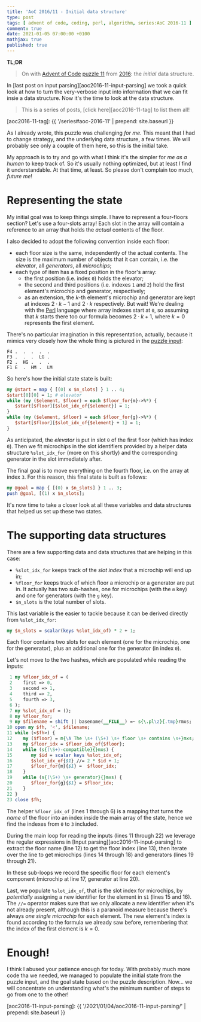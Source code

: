 ```yaml
---
title: 'AoC 2016/11 - Initial data structure'
type: post
tags: [ advent of code, coding, perl, algorithm, series:AoC 2016-11 ]
comment: true
date: 2021-01-05 07:00:00 +0100
mathjax: true
published: true
---
```


**TL;DR**

> On with [Advent of Code][] [puzzle 11][p11] from [2016][aoc2016]: the
> *initial* data structure.

In [last post on input parsing][aoc2016-11-input-parsing] we took a quick
look at how to turn the very-verbose input into information that we can
fit insie a data structure. Now it's the time to look at the data
structure.

> This is a series of posts, [click here][aoc2016-11-tag] to list them
> all!

[aoc2016-11-tag]: {{ '/series#aoc-2016-11' | prepend: site.baseurl }}

As I already wrote, this puzzle was challenging *for me*. This meant that
I had to change strategy, and the underlying data structure, a few times.
We will probably see only a couple of them here, so this is the initial
take.

My approach is to try and go with what I think it's the simpler for *me as
a human* to keep track of. So it's usually nothing optimized, but at least
*I* find it understandable. At that time, at least. So please don't
complain too much, *future me*!

# Representing the state

My initial goal was to keep things simple. I have to represent
a four-floors section? Let's use a four-slots array! Each slot in the
array will contain a reference to an array that holds the *actual*
contents of the floor.

I also decided to adopt the following convention inside each floor:

- each floor size is the same, independently of the actual contents. The
  size is the maximum number of objects that it can contain, i.e. the
  *elevator*, all *generators*, all *microchips*;
- each type of item has a fixed position in the floor's array:
    - the first position (i.e. index `0`) holds the elevator;
    - the second and third positions (i.e. indexes `1` and `2`) hold the
      first element's microchip and generator, respectively;
    - as an extension, the $k$-th element's microchip and generator are
      kept at indexes $2 \cdot k - 1$ and $2 \cdot k$ respectively. But
      wait! We're dealing with the [Perl][] language where array indexes
      start at `0`, so assuming that $k$ starts there too our formula
      becomes $2 \cdot k + 1$, where $k = 0$ represents the first element.

There's no particular imagination in this representation, actually,
because it mimics very closely how the whole thing is pictured in the
[puzzle input][p11]:

```text
F4 .  .  .  .  .  
F3 .  .  .  LG .  
F2 .  HG .  .  .  
F1 E  .  HM .  LM 
```

So here's how the initial state state is built:

```perl
my @start = map { [(0) x $n_slots] } 1 .. 4;
$start[0][0] = 1; # elevator
while (my ($element, $floor) = each $floor_for{m}->%*) {
   $start[$floor][$slot_idx_of{$element}] = 1;
}
while (my ($element, $floor) = each $floor_for{g}->%*) {
   $start[$floor][$slot_idx_of{$element} + 1] = 1;
}
```

As anticipated, the *elevator* is put in slot `0` of the first floor
(which has index `0`). Then we fit microchips in the slot identifiers
provided by a helper data structure `%slot_idx_for` (more on this shortly)
and the corresponding generator in the slot immediately after.

The final goal is to move everything on the fourth floor, i.e. on the
array at index `3`. For this reason, this final state is built as follows:

```perl
my @goal = map { [(0) x $n_slots] } 1 .. 3;
push @goal, [(1) x $n_slots];
```

It's now time to take a closer look at all these variables and data
structures that helped us set up these two states.

# The supporting data structures

There are a few supporting data and data structures that are helping in this
case:

- `%slot_idx_for` keeps track of the *slot index* that a microchip will end up in;
- `%floor_for` keeps track of which floor a microchip or a generator are
  put in. It actually has two sub-hashes, one for microchips (with the `m`
  key) and one for generators (with the `g` key).
- `$n_slots` is the total number of slots.

This last variable is the easier to tackle because it can be derived
directly from `%slot_idx_for`:

```perl
my $n_slots = scalar(keys %slot_idx_of) * 2 + 1;
```

Each floor contains two slots for each element (one for the microchip, one
for the generator), plus an additional one for the generator (in index
`0`).

Let's not move to the two hashes, which are populated while reading the
inputs:

```perl
 1 my %floor_idx_of = (
 2    first => 0,
 3    second => 1,
 4    third => 2,
 5    fourth => 3,
 6 );
 7 my %slot_idx_of = ();
 8 my %floor_for;
 9 my $filename = shift || basename(__FILE__) =~ s{\.pl\z}{.tmp}rmxs;
10 open my $fh, '<', $filename;
11 while (<$fh>) {
12    my ($floor) = m{\A The \s+ (\S+) \s+ floor \s+ contains \s+}mxs;
13    my $floor_idx = $floor_idx_of{$floor};
14    while (s{(\S+)-compatible}{}mxs) {
15       my $id = scalar keys %slot_idx_of;
16       $slot_idx_of{$1} //= 2 * $id + 1;
17       $floor_for{m}{$1} =  $floor_idx;
18    }
19    while (s{(\S+) \s+ generator}{}mxs) {
20       $floor_for{g}{$1} = $floor_idx;
21    }
22 }
23 close $fh;
```

The helper `%floor_idx_of` (lines 1 through 6) is a mapping that turns the
*name* of the floor into an index inside the main array of the state,
hence we find the indexes from `0` to `3` included.

During the main loop for reading the inputs (lines 11 through 22) we
leverage the regular expressions in [Input
parsing][aoc2016-11-input-parsing] to extract the floor name (line 12) to
get the floor index (line 13), then iterate over the line to get
microchips (lines 14 through 18) and generators (lines 19 through 21).

In these sub-loops we record the specific floor for each element's
component (microchip at line 17, generator at line 20).

Last, we populate `%slot_idx_of`, that is the slot index for microchips,
by *potentially* assigning a new identifier for the element in `$1` (lines
15 and 16). The `//=` operator makes sure that we only allocate a new
identifier when it's not already present, although this is a paranoid
measure because there's always *one single microchip* for each element.
The new element's index is found according to the formula we already saw
before, remembering that the index of the first element is $k = 0$.

# Enough!

I think I abused your patience enough for today. With probably much more
code tha we needed, we managed to populate the initial state from the
puzzle input, and the goal state based on the puzzle description. Now...
we will concentrate on understanding what's the minimum number of steps to
go from one to the other!

[p11]: https://adventofcode.com/2016/day/11
[aoc2016]: https://adventofcode.com/2016/
[Advent of Code]: https://adventofcode.com/
[Perl]: https://www.perl.org/
[aoc2016-11-input-parsing]: {{ '/2021/01/04/aoc2016-11-input-parsing/' | prepend: site.baseurl }}
